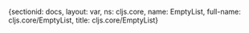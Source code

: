 {sectionid: docs, layout: var, ns: cljs.core, name: EmptyList, full-name: cljs.core/EmptyList,
  title: cljs.core/EmptyList}
